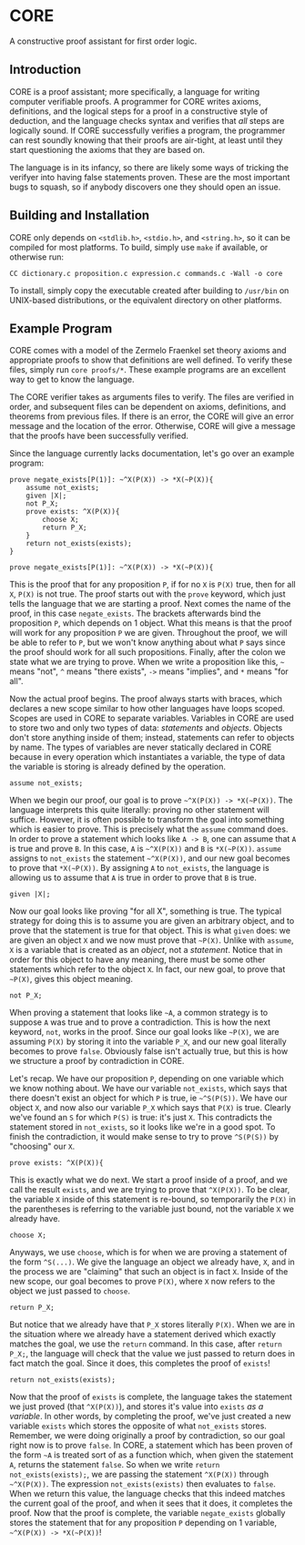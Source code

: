 # CORE
A constructive proof assistant for first order logic.

## Introduction

CORE is a proof assistant; more specifically, a language for writing computer verifiable proofs. A programmer for CORE writes axioms, definitions, 
and the logical steps for a proof in a constructive style of deduction, and the language checks syntax and verifies that *all* steps are logically sound. If
CORE successfully verifies a program, the programmer can rest soundly knowing that their proofs are air-tight, at least until they start questioning the axioms
that they are based on.

The language is in its infancy, so there are likely some ways of tricking the verifyer into having false statements proven. These are the most important bugs to
squash, so if anybody discovers one they should open an issue.

## Building and Installation

CORE only depends on `<stdlib.h>`, `<stdio.h>`, and `<string.h>`, so it can be compiled for most platforms. To build, simply use `make` if available, or otherwise
run:

```
CC dictionary.c proposition.c expression.c commands.c -Wall -o core
```

To install, simply copy the executable created after building to `/usr/bin` on UNIX-based distributions, or the equivalent directory on other platforms.

## Example Program

CORE comes with a model of the Zermelo Fraenkel set theory axioms and appropriate proofs to show that definitions are well defined. To verify these files, simply
run `core proofs/*`. These example programs are an excellent way to get to know the language.

The CORE verifier takes as arguments files to verify. The files are verified in order, and subsequent files can be dependent on axioms, definitions, and theorems
from previous files. If there is an error, the CORE will give an error message and the location of the error. Otherwise, CORE will give a message that the proofs
have been successfully verified.

Since the language currently lacks documentation, let's go over an example program:

```
prove negate_exists[P(1)]: ~^X(P(X)) -> *X(~P(X)){
	assume not_exists;
	given |X|;
	not P_X;
	prove exists: ^X(P(X)){
		choose X;
		return P_X;
	}
	return not_exists(exists);
}
```

```
prove negate_exists[P(1)]: ~^X(P(X)) -> *X(~P(X)){
```

This is the proof that for any proposition `P`, if for no `X` is `P(X)` true, then for all `X`, `P(X)` is not true. The proof starts out with the `prove` keyword,
which just tells the language that we are starting a proof. Next comes the name of the proof, in this case `negate_exists`. The brackets afterwards bind the
proposition `P`, which depends on 1 object. What this means is that the proof will work for any proposition `P` we are given. Throughout the proof, we will be
able to refer to `P`, but we won't know anything about what `P` says since the proof should work for all such propositions. Finally, after the colon we state what
we are trying to prove. When we write a proposition like this, `~` means "not", `^` means "there exists", `->` means "implies", and `*` means "for all".

Now the actual proof begins. The proof always starts with braces, which declares a new scope similar to how other languages have loops scoped. Scopes are used
in CORE to separate variables. Variables in CORE are used to store two and only two types of data: *statements* and *objects*. Objects don't store anything inside
of them; instead, statements can refer to objects by name. The types of variables are never statically declared in CORE because in every operation which
instantiates a variable, the type of data the variable is storing is already defined by the operation.

```
assume not_exists;
```

When we begin our proof, our goal is to prove `~^X(P(X)) -> *X(~P(X))`. The language interprets this quite literally: proving no other statement will suffice.
However, it is often possible to transform the goal into something which is easier to prove. This is precisely what the `assume` command does. In order
to prove a statement which looks like `A -> B`, one can assume that `A` is true and prove `B`. In this case, `A` is `~^X(P(X))` and `B` is `*X(~P(X))`. `assume`
assigns to `not_exists` the statement `~^X(P(X))`, and our new goal becomes to prove that `*X(~P(X))`. 
By assigning `A` to `not_exists`, the language is allowing us to assume that `A` is true in order to prove that `B` is true.

```
given |X|;
```

Now our goal looks like proving "for all X", something is true. The typical strategy for doing this is to assume you are given an arbitrary object, and to prove
that the statement is true for that object. This is what `given` does: we are given an object `X` and we now must prove that `~P(X)`. Unlike with `assume`, 
`X` is a variable that is created as an *object*, not a *statement*. Notice that in order for this object to have any meaning, there must be some other statements
which refer to the object `X`. In fact, our new goal, to prove that `~P(X)`, gives this object meaning.

```
not P_X;
```

When proving a statement that looks like `~A`, a common strategy is to suppose `A` was true and to prove a contradiction. This is how the next keyword, `not`,
works in the proof. Since our goal looks like `~P(X)`, we are assuming `P(X)` by storing it into the variable `P_X`, and our new goal literally becomes to prove
`false`. Obviously false isn't actually true, but this is how we structure a proof by contradiction in CORE.

Let's recap. We have our proposition `P`, depending on one variable which we know nothing about. We have our variable `not_exists`, which says that there doesn't
exist an object for which `P` is true, ie `~^S(P(S))`. We have our object `X`, and now also our variable `P_X` which says that `P(X)` is true. Clearly we've
found an `S` for which `P(S)` is true: it's just `X`. This contradicts the statement stored in `not_exists`, so it looks like we're in a good spot. To finish the
contradiction, it would make sense to try to prove `^S(P(S))` by "choosing" our `X`.

```
prove exists: ^X(P(X)){
```

This is exactly what we do next. We start a proof inside of a proof, and we call the result `exists`, and we are trying to prove that `^X(P(X))`. To be clear, the
variable `X` inside of this statement is re-bound, so temporarily the `P(X)` in the parentheses is referring to the variable just bound, not the variable `X` we
already have.

```
choose X;
```

Anyways, we use `choose`, which is for when we are proving a statement of the form `^S(...)`. We give the language an object we already have, `X`, and in the
process we are "claiming" that such an object is in fact `X`. Inside of the new scope, our goal becomes to prove 
`P(X)`, where `X` now refers to the object we just passed to `choose`.

```
return P_X;
```

But notice that we already have that `P_X` stores literally `P(X)`. When we are in the situation where we already have a statement derived which exactly matches
the goal, we use the `return` command. In this case, after `return P_X;`, the language will check that the value we just passed to return does in fact match the
goal. Since it does, this completes the proof of `exists`!

```
return not_exists(exists);
```

Now that the proof of `exists` is complete, the language takes the statement we just proved (that `^X(P(X))`), and stores it's value into `exists` *as a variable*.
In other words, by completing the proof, we've just created a new variable `exists` which stores the opposite of what `not_exists` stores. Remember, we were doing
originally a proof by contradiction, so our goal right now is to prove `false`. In CORE, a statement which has been proven of the form `~A` is treated sort of as
a function which, when given the statement `A`, returns the statement `false`. So when we write `return not_exists(exists);`, we are passing the statement
`^X(P(X))` through `~^X(P(X))`. The expression `not_exists(exists)` then evaluates to `false`. When we return this value, the language checks that this indeed
matches the current goal of the proof, and when it sees that it does, it completes the proof. Now that the proof is complete, the variable `negate_exists`
globally stores the statement that for any proposition `P` depending on 1 variable, `~^X(P(X)) -> *X(~P(X))`!
